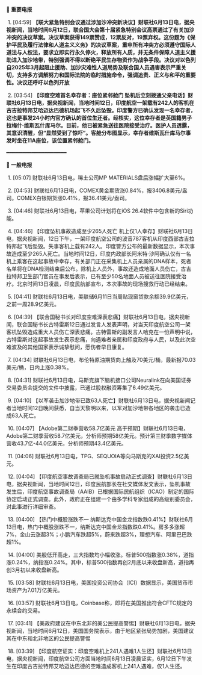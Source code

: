 **🔴 重要电报**

  1. [04:59] **【联大紧急特别会议通过涉加沙冲突新决议】财联社6月13日电，据央视新闻，当地时间6月12日，联合国大会第十届紧急特别会议高票通过了有关加沙冲突的决议草案。决议草案获得149票赞成，12票反对，19票弃权。这份题为《保护平民及履行法律和人道主义义务》的决议草案，重申所有冲突方必须遵守国际人道法与人权法，要求立即实行永久停火，释放所有人质，并无条件保障人道主义援助进入加沙地带，特别强调不得以断绝平民生存物资作为战争手段。决议对以色列自2025年3月起阻止援助、加沙灾难性人道局势及联合国人员遇害表示严重关切，支持多方调解努力和国际法院的临时措施命令，强调追责、正义与和平的重要性。决议还呼吁以色列开放**

  2. [03:54] **【印度空难首名幸存者：座位紧邻舱门 坠机后立刻拨通父亲电话】财联社6月13日电，据央视新闻，当地时间12日，印度航空一架载有242人的客机在古吉拉特邦艾哈迈达巴德机场起飞不久后坠毁。印度警方已确认发现一名幸存者，这也是事发24小时内官方确认的首位生还者。经核实，这位幸存者是英国籍男子拉梅什·维斯瓦什库马尔。目前，他已被紧急送往医院接受治疗。医护人员透露，其意识清醒，但“显然受到了惊吓”。客舱分布图显示，幸存者维斯瓦什库马尔事发时坐在11A座位，该位置紧邻舱门。**

━━━━━━━━━━━━━━━━━━━

**📰 一般电报**

  1. [05:07] 财联社6月13日电，稀土公司MP MATERIALS盘后涨幅扩大至6%。

  2. [04:53] 财联社6月13日电，COMEX黄金期货涨0.84%，报3406.8美元/盎司。COMEX白银期货涨0.41%，报36.41美元/盎司。

  3. [04:46] 财联社6月13日电，苹果公司计划将在iOS 26.4软件中包含新的Siri功能。

  4. [04:46] 【印度坠机事故造成至少265人死亡 机上仅1人幸存】财联社6月13日电，据央视新闻，12日下午，一架印度航空公司的波音787客机从印度西部古吉拉特邦起飞后坠毁。失事客机上载有242人。印度警方公布的最新数据显示，本次事故造成至少265人死亡。当地时间12日，印度内政部长阿米特·沙阿确认仅有一名机上乘客在这起事故中幸存，有关部门正在采集机上人员亲属的DNA样本，死者名单将在DNA检测结束后公布。除机上人员外，事故还造成地面人员伤亡，古吉拉特邦卫生部门官员在事发后表示，已有至少50名地面人员被送往医院接受治疗。北京时间13日凌晨，印度民航部宣布，本次事故的现场搜救行动已经结束。

  5. [04:41] 财联社6月13日电，美联储6月11日当周贴现窗贷款余额39.9亿美元，之前一周28.9亿美元。

  6. [04:39] 【联合国秘书长对印度空难深表悲痛】财联社6月13日电，据央视新闻，联合国秘书长古特雷斯12日通过发言人发表声明，对当天印度航空公司一架客机坠毁造成重大人员伤亡深表悲痛。古特雷斯的副发言人哈克在一份声明中说，古特雷斯对这起事故发生表示悲痛，向遇难者亲属和印度政府与人民，以及此次空难波及的其他国家表示诚挚慰问，愿伤者早日康复。

  7. [04:34] 财联社6月13日电，布伦特原油期货向上触及70美元/桶，最新报70.03美元/桶，日内上涨0.38%。

  8. [04:31] 财联社6月13日电，马斯克旗下脑机接口公司Neuralink在向美国证券交易委员会提交的文件中披露，已通过股权融资筹集了6.49亿美元。

  9. [04:10] 【以军袭击加沙地带已致63人死亡】财联社6月13日电，据央视新闻记者当地时间12日晚间获悉，自当天黎明以来，以军对加沙地带各地区的袭击已造成63人死亡。

  10. [04:07] 【Adobe第二财季营收58.7亿美元 高于预期】财联社6月13日电，Adobe第二财季营收58.7亿美元，分析师预期58亿美元。预计第三财季数字媒体营收43.7亿-44.0亿美元，分析师预期43.4亿美元。

  11. [04:06] 财联社6月13日电，TPG、SEQUOIA等向马斯克的XAI投资2.5亿美元。

  12. [04:04] 【印度航空事故调查局已就坠机事故启动正式调查】财联社6月13日电，据央视新闻，当地时间12日，印度民航部长在社交媒体发文表示，坠机事故发生后，印度航空事故调查局（AAIB）已根据国际民航组织（ICAO）制定的国际协定启动正式调查。此外，政府正在组建一个由多学科专家组成的高级别委员会，对此事进行详细审查。

  13. [04:00] 【热门中概股涨跌不一 纳斯达克中国金龙指数跌0.41%】财联社6月13日电，热门中概股涨跌不一，纳斯达克中国金龙指数跌0.41%。房多多涨超7%，金山云涨超3%；小鹏汽车跌超5%，蔚来跌超3%，理想汽车、阿里巴巴跌超1%。

  14. [04:00] 美股低开高走，三大指数均小幅收涨。标普500指数涨0.38%，道指涨0.24%，纳指涨0.24%。其中，标普500指数再创2月底以来收盘新高，道指再创3月初以来收盘新高。

  15. [03:58] 财联社6月13日电，美国投资公司协会（ICI）数据显示，美国货币市场资产为7.01万亿美元。

  16. [03:57] 财联社6月13日电，Coinbase称，即将在美国推出符合CFTC规定的永续合约交易。

  17. [03:41] 【美政府建议在中东北非的美公民提高警惕】财联社6月13日电，据央视新闻，当地时间6月12日，美国国务院表示，由于地区紧张局势加剧，美国建议其在中东和北非地区的公民提高警惕

  18. [03:39] 【印度航空证实：印度空难机上241人遇难1人生还】财联社6月13日电，据央视新闻，印度航空公司方面当地时间6月13日凌晨证实，6月12日下午发生在印度古吉拉特邦艾哈迈达巴德的空难造成客机上241人遇难，仅1人生还。

